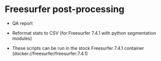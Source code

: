 # Freesurfer post-processing

- QA report

- Reformat stats to CSV (for Freesurfer 7.4.1 with python segmentation modules)

- These scripts can be run in the stock Freesurfer 7.4.1 container
    (docker://freesurfer/freesurfer:7.4.1)